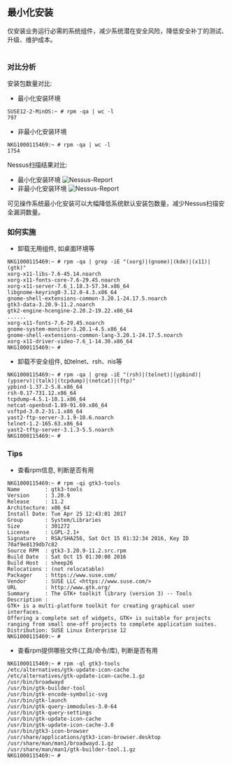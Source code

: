 ## 最小化安装
仅安装业务运行必需的系统组件，减少系统潜在安全风险，降低安全补丁的测试、升级、维护成本。
<br><br>
### 对比分析
安装包数量对比:
* 最小化安装环境
```
SUSE12-2-MinOS:~ # rpm -qa | wc -l
797
```
* 非最小化安装环境
```
NKG1000115469:~ # rpm -qa | wc -l
1754
```
Nessus扫描结果对比:
* 最小化安装环境
![Nessus-Report](/images/nessus_mini_os.png) 
* 非最小化安装环境
![Nessus-Report](/images/nessus_normal_os.png) 

可见操作系统最小化安装可以大幅降低系统默认安装包数量，减少Nessus扫描安全漏洞数量。

### 如何实施
* 卸载无用组件, 如桌面环境等
```
NKG1000115469:~ # rpm -qa | grep -iE "(xorg)|(gnome)|(kde)|(x11)|(gtk)"
xorg-x11-libs-7.6-45.14.noarch
xorg-x11-fonts-core-7.6-29.45.noarch
xorg-x11-server-7.6_1.18.3-57.34.x86_64
libgnome-keyring0-3.12.0-4.3.x86_64
gnome-shell-extensions-common-3.20.1-24.17.5.noarch
gtk3-data-3.20.9-11.2.noarch
gtk2-engine-hcengine-2.20.2-19.22.x86_64
......
xorg-x11-fonts-7.6-29.45.noarch
gnome-system-monitor-3.20.1-4.5.x86_64
gnome-shell-extensions-common-lang-3.20.1-24.17.5.noarch
xorg-x11-driver-video-7.6_1-14.30.x86_64
NKG1000115469:~ #
```
* 卸载不安全组件, 如telnet、rsh、nis等
```
NKG1000115469:~ # rpm -qa | grep -iE "(rsh)|(telnet)|(ypbind)|(ypserv)|(talk)|(tcpdump)|(netcat)|(ftp)"
ypbind-1.37.2-5.8.x86_64
rsh-0.17-731.12.x86_64
tcpdump-4.5.1-10.1.x86_64
netcat-openbsd-1.89-91.69.x86_64
vsftpd-3.0.2-31.1.x86_64
yast2-ftp-server-3.1.9-10.6.noarch
telnet-1.2-165.63.x86_64
yast2-tftp-server-3.1.3-5.5.noarch
NKG1000115469:~ #
```
### Tips
* 查看rpm信息, 判断是否有用
```
NKG1000115469:~ # rpm -qi gtk3-tools
Name        : gtk3-tools
Version     : 3.20.9
Release     : 11.2
Architecture: x86_64
Install Date: Tue Apr 25 12:43:01 2017
Group       : System/Libraries
Size        : 301272
License     : LGPL-2.1+
Signature   : RSA/SHA256, Sat Oct 15 01:32:34 2016, Key ID 70af9e8139db7c82
Source RPM  : gtk3-3.20.9-11.2.src.rpm
Build Date  : Sat Oct 15 01:30:08 2016
Build Host  : sheep26
Relocations : (not relocatable)
Packager    : https://www.suse.com/
Vendor      : SUSE LLC <https://www.suse.com/>
URL         : http://www.gtk.org/
Summary     : The GTK+ toolkit library (version 3) -- Tools
Description :
GTK+ is a multi-platform toolkit for creating graphical user interfaces.
Offering a complete set of widgets, GTK+ is suitable for projects
ranging from small one-off projects to complete application suites.
Distribution: SUSE Linux Enterprise 12
NKG1000115469:~ #
```
* 查看rpm提供哪些文件(工具/命令/库), 判断是否有用
```
NKG1000115469:~ # rpm -ql gtk3-tools
/etc/alternatives/gtk-update-icon-cache
/etc/alternatives/gtk-update-icon-cache.1.gz
/usr/bin/broadwayd
/usr/bin/gtk-builder-tool
/usr/bin/gtk-encode-symbolic-svg
/usr/bin/gtk-launch
/usr/bin/gtk-query-immodules-3.0-64
/usr/bin/gtk-query-settings
/usr/bin/gtk-update-icon-cache
/usr/bin/gtk-update-icon-cache-3.0
/usr/bin/gtk3-icon-browser
/usr/share/applications/gtk3-icon-browser.desktop
/usr/share/man/man1/broadwayd.1.gz
/usr/share/man/man1/gtk-builder-tool.1.gz
NKG1000115469:~ #
```
